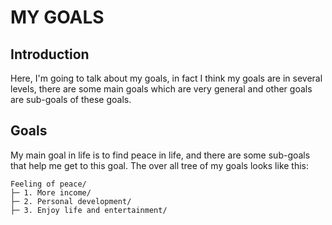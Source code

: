 # MY GOALS

## Introduction
Here, I'm going to talk about my goals, in fact I think my goals are in several levels, there are some main goals which are very general and other goals are sub-goals of these goals.

## Goals
My main goal in life is to find peace in life, and there are some sub-goals that help me get to this goal. The over all tree of my goals looks like this:

```
Feeling of peace/
├─ 1. More income/
├─ 2. Personal development/
├─ 3. Enjoy life and entertainment/
```